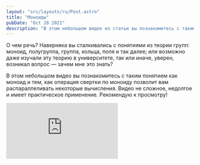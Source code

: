 ```yaml
---
layout: "src/layouts/ru/Post.astro"
title: "Моноиды"
pubDate: "Oct 28 2021"
description: "В этом небольшом видео из статьи вы познакомитесь с таким понятием как моноид. А также тем, как операция свертки по моноиду позволит вам распараллеливать некоторые вычисления. Видео не сложное, недолгое и имеет практическое применение."
---
```


О чем речь? Наверняка вы сталкивались с понятиями из теории групп: моноид, полугруппа, группа, кольца, поля и так далее; или возможно даже изучали эту теорию в университете, так или иначе, уверен, возникал вопрос — зачем мне это знать?

В этом небольшом видео вы познакомитесь с таким понятием как моноид и тем, как операция свертки по моноиду позволит вам распараллеливать некоторые вычисления. Видео не сложное, недолгое и имеет практическое применение. Рекомендую к просмотру!

<iframe src="https://www.youtube.com/embed/MIdCilcEuwo" title="YouTube video player" frameborder="0" allowfullscreen></iframe>